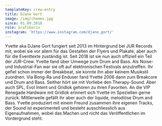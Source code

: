 ```yaml
---
templateKey: crew-entry
title: DJane Gort
image: /img/chemex.jpg
since: 01.09.2018
role: Grafikerin
instagram: 'https://www.instagram.com/djane_gort/'
---
```

Yvette aka DJane Gort fungiert seit 2013 im Hintergrund bei JUR Records mit, wobei sie vor allem für das Gestalten der Flyers und Plakate, aber auch für die Eventtexte zuständig ist. Seit 2018 ist sie nun auch offiziell ein Teil der JUR-Crew. Yvette fand über Umwege zum Drum and Bass. Als Noise- und Industrial-Fan war sie oft auf elektronischen Festivals anzutreffen. Ihr gefiel schon immer der Breakbeat, sie konnte ihn aber keinem Musikstil zuordnen. Via Bong-Ra und Enduser fand Yvette 2006 dann zum Breakcore und Drum and Bass. Seither hört sie mit Vorliebe den Therapy-Sound. Aber auch SPL, Evol Intent und Gridlok gehören zu ihren Favoriten. An die VIP Renegade Hardware mit Gridlok erinnert sich Yvette im Speziellen gerne zurück. Mittlerweile gefällt ihr aber auch der liquide, melodiöse Drum and Bass. Yvette produziert mit einem Freund zusammen ihre eigenen Tracks, der Sound ist experimentell und besteht ausschliesslich aus Eigenaufnahmen, wobei das Machen und nicht das Veröffentlichen im Vordergrund steht.
